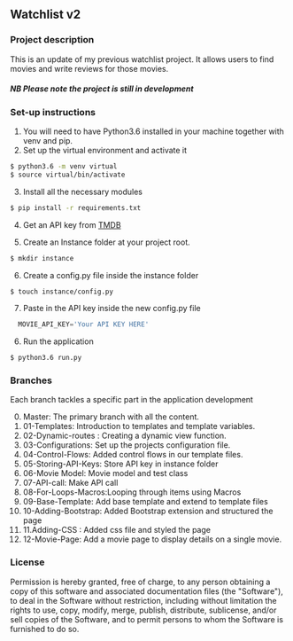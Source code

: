 ## Watchlist v2

### Project description

This is an update of my previous watchlist project. It allows users to find movies and write reviews for those movies.

##### NB Please note the project is still in development

### Set-up instructions

1. You will need to have Python3.6 installed in your machine together with venv and pip.
2. Set up the virtual environment and activate it

```bash
$ python3.6 -m venv virtual
$ source virtual/bin/activate

```
3. Install all the necessary modules

```bash
$ pip install -r requirements.txt
```

4. Get an API key from [TMDB](https://www.themoviedb.org/)

5. Create an Instance folder at your project root.
```bash
$ mkdir instance
```
6. Create a config.py file  inside the instance folder
```bash
$ touch instance/config.py
```
7.  Paste in the API key inside the new config.py file
```python
  MOVIE_API_KEY='Your API KEY HERE'
```
6. Run the application

```bash
$ python3.6 run.py
```

### Branches

Each branch  tackles a specific part in the application development

0. Master: The primary branch with all the content.
1. 01-Templates: Introduction to templates and template variables.
2. 02-Dynamic-routes : Creating a dynamic view function.
3. 03-Configurations: Set up the projects configuration file.
4. 04-Control-Flows: Added control flows in our template files.
5. 05-Storing-API-Keys: Store API key in instance folder
6. 06-Movie Model: Movie model and test class
7. 07-API-call: Make API call
8. 08-For-Loops-Macros:Looping through items using Macros
9. 09-Base-Template: Add base template and extend to template files
10. 10-Adding-Bootstrap: Added Bootstrap extension and structured the page
11. 11.Adding-CSS : Added css file and styled the page
12. 12-Movie-Page: Add a movie page to display details on a single movie.
### License

Permission is hereby granted, free of charge, to any person obtaining a copy of this software and associated documentation files (the "Software"), to deal in the Software without restriction, including without limitation the rights to use, copy, modify, merge, publish, distribute, sublicense, and/or sell copies of the Software, and to permit persons to whom the Software is furnished to do so.
